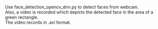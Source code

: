 Use face_detection_opencv_dnn.py to detect faces from webcam.<br/>
Also, a video is recorded which depicts the detected face in the area of a green rectangle.<br/>
The video records in .avi format.
